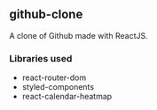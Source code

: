## github-clone
A clone of Github made with ReactJS.

### Libraries used
* react-router-dom
* styled-components
* react-calendar-heatmap
